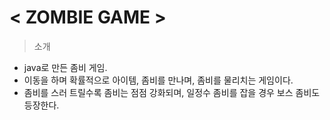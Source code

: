 # < ZOMBIE GAME >

> 소개
- java로 만든 좀비 게임.
- 이동을 하며 확률적으로 아이템, 좀비를 만나며, 좀비를 물리치는 게임이다.
- 좀비를 스러 트릴수록 좀비는 점점 강화되며, 일정수 좀비를 잡을 경우 보스 좀비도 등장한다.
## 


